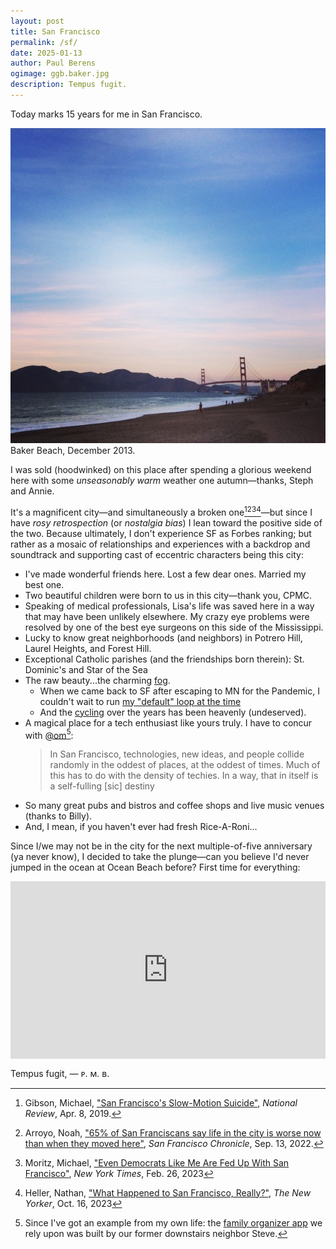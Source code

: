 ```yaml
---
layout: post
title: San Francisco
permalink: /sf/
date: 2025-01-13
author: Paul Berens
ogimage: ggb.baker.jpg
description: Tempus fugit.
---
```


Today marks 15 years for me in San Francisco.

![Golden Gate Bridge from Baker Beach](/assets/og/ggb.baker.jpg)
<span class="muted small">Baker Beach, December 2013.</span>

I was sold (hoodwinked) on this place after spending a glorious weekend here with some *unseasonably warm* weather one autumn—thanks, Steph and Annie.

It's a magnificent city—and simultaneously a broken one[^1][^2][^3][^4]—but since I have *rosy retrospection* (or *nostalgia bias*) I lean toward the positive side of the two. Because ultimately, I don't experience SF as Forbes ranking; but rather as a mosaic of relationships and experiences with a backdrop and soundtrack and supporting cast of eccentric characters being this city:

- I've made wonderful friends here. Lost a few dear ones. Married my best one.
- Two beautiful children were born to us in this city—thank you, CPMC.
- Speaking of medical professionals, Lisa's life was saved here in a way that may have been unlikely elsewhere. My crazy eye problems were resolved by one of the best eye surgeons on this side of the Mississippi.
- Lucky to know great neighborhoods (and neighbors) in Potrero Hill, Laurel Heights, and Forest Hill.
- Exceptional Catholic parishes (and the friendships born therein): St. Dominic's and Star of the Sea
- The raw beauty...the charming [fog](/fog/).
  - When we came back to SF after escaping to MN for the Pandemic, I couldn't wait to run [my "default" loop at the time](/runs/presidio/)
  - And the [cycling](/cycling/) over the years has been heavenly (undeserved).
- A magical place for a tech enthusiast like yours truly. I have to concur with [@om](https://x.com/om)[^5]:
  > In San Francisco, technologies, new ideas, and people collide randomly in the oddest of places, at the oddest of times. Much of this has to do with the density of techies. In a way, that in itself is a self-fulling [sic] destiny
- So many great pubs and bistros and coffee shops and live music venues (thanks to Billy).
- And, I mean, if you haven't ever had fresh Rice-A-Roni...

[^1]: Gibson, Michael, <a href="https://www.nationalreview.com/2019/04/san-francisco-decline-failed-government-policies/" target="_blank">"San Francisco's Slow-Motion Suicide"</a>, *National Review*, Apr. 8, 2019.
[^2]: Arroyo, Noah, <a href="https://www.sfchronicle.com/sf/article/sfnext-poll-decline-17436506.php" target="_blank">"65% of San Franciscans say life in the city is worse now than when they moved here"</a>, *San Francisco Chronicle*, Sep. 13, 2022.
[^3]: Moritz, Michael, <a href="https://www.nytimes.com/2023/02/26/opinion/san-francisco-democrats-board-of-supervisors.html" target="_blank">"Even Democrats Like Me Are Fed Up With San Francisco"</a>, *New York Times*, Feb. 26, 2023
[^4]: Heller, Nathan, <a href="https://www.newyorker.com/magazine/2023/10/23/what-happened-to-san-francisco-really" target="_blank">"What Happened to San Francisco, Really?"</a>, *The New Yorker*, Oct. 16, 2023
[^5]: Since I've got an example from my own life: the <a href="https://kukiniapp.com/" target="_blank">family organizer app</a> we rely upon was built by our former downstairs neighbor Steve.

Since I/we may not be in the city for the next multiple-of-five anniversary (ya never know), I decided to take the plunge—can you believe I'd never jumped in the ocean at Ocean Beach before? First time for everything:

<div style="padding:56.25% 0 0 0;position:relative;">
    <iframe src="https://player.vimeo.com/video/1046670627" 
        style="position:absolute;top:0;left:0;width:100%;height:100%;" 
        frameborder="0" 
        allow="autoplay; fullscreen; picture-in-picture" 
        allowfullscreen>
    </iframe>
</div>
<script src="https://player.vimeo.com/api.js"></script>

Tempus fugit,
— ᴘ. ᴍ. ʙ.